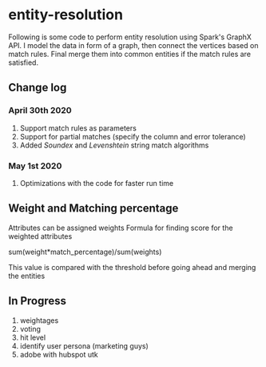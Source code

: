 # entity-resolution
Following is some code to perform entity resolution using Spark's GraphX API. 
I model the data in form of a graph, then connect the vertices based on match rules. 
Final merge them into common entities if the match rules are satisfied.

## Change log

### April 30th 2020
1. Support match rules as parameters
2. Support for partial matches (specify the column and error tolerance)
3. Added _Soundex_ and _Levenshtein_ string match algorithms

### May 1st 2020
1. Optimizations with the code for faster run time


## Weight and Matching percentage
Attributes can be assigned weights
Formula for finding score for the weighted attributes

sum(weight*match_percentage)/sum(weights)

This value is compared with the threshold before going ahead and merging the entities


## In Progress
1. weightages
2. voting
3. hit level
4. identify user persona (marketing guys)
5. adobe with hubspot utk